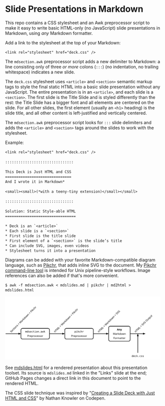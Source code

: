 Slide Presentations in Markdown
===============================
This repo contains a CSS stylesheet and an Awk preprocessor script to make
it easy to write basic HTML-only (no JavaScript) slide presentations in
Markdown, using *any* Markdown formatter.

Add a link to the stylesheet at the top of your Markdown:

    <link rel="stylesheet" href="deck.css" />

The `mdsection.awk` preprocessor script adds a new delimiter to Markdown: a
line consisting only of three _or more_ colons (`:::`) (no indentation, no
trailing whitespace) indicates a new slide.

The `deck.css` stylesheet uses `<article>` and `<section>` semantic markup
tags to style the final static HTML into a basic slide presentation without
any JavaScript. The entire presentation is in an `<article>`, and each slide
is a `<section>`. The first slide is the Title Slide and is styled differently
than the rest: the Title Slide has a bigger font and all elements are centered
on the slide. For all other slides, the first element (usually an `<h1>`
heading) is the slide title, and all other content is left-justified and
vertically centered.

The `mdsection.awk` preprocessor script looks for `:::` slide delimiters and
adds the `<article>` and `<section>` tags around the slides to work with the
stylesheet.

Example:

    <link rel="stylesheet" href="deck.css" />
    
    :::::::::::::::::::::::::::::::
    
    This Deck is Just HTML and CSS
    ==============================
    And I wrote it in Markdown*
    
    <small><small>(*with a teeny-tiny extension)</small></small>
    
    :::::::::::::::::::::::::::::::
    
    Solution: Static Style-able HTML
    ================================
    
    * Deck is an `<article>`
    * Each slide is a `<section>`
    * First slide is the title slide
    * First element of a `<section>` is the slide’s title
    * Can include SVG, images, even videos
    * Stylesheet turns it into a presentation

Diagrams can be added with your favorite Markdown-compatible diagram language,
such as [Pikchr][], that adds inline SVG to the document. My [Pikchr command-line
tool][pikchr-cmd] is intended for Unix pipeline-style workflows. Image
references can also be added if that's more convenient.

    $ awk -f mdsection.awk < mdslides.md | pikchr | md2html > mdslides.html

<img src="pipeline.svg" />

See [mdslides.html](mdslides.html) for a rendered presentation about this
presentation toolset. Its source is `mdslides.md` linked in the "Links" slide
at the end; GitHub Pages changes a direct link in this document to point to
the rendered HTML.

The CSS slide technique was inspired by
"[Creating a Slide Deck with Just HTML and CSS][knowler]" by Nathan Knowler
on Codepen.


  [Pikchr]: https://pikchr.org/
  [pikchr-cmd]: https://github.com/zenomt/pikchr-cmd
  [knowler]: https://codepen.io/knowler/pen/eYGRwyb
